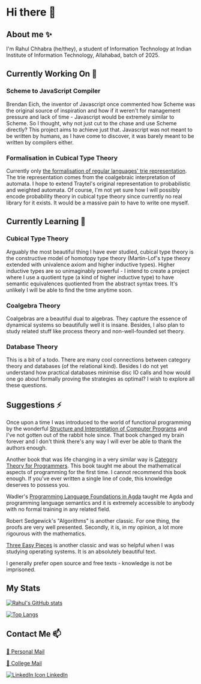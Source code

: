 # Hi there 👋

<!--
**rahulc29/rahulc29** is a ✨ _special_ ✨ repository because its `README.md` (this file) appears on your GitHub profile.

Here are some ideas to get you started:

- 🔭 I’m currently working on ...
- 🌱 I’m currently learning ...
- 👯 I’m looking to collaborate on ...
- 🤔 I’m looking for help with ...
- 💬 Ask me about ...
- 📫 How to reach me: ...
- 😄 Pronouns: ...
- ⚡ Fun fact: ...
-->
## About me ✨
I'm Rahul Chhabra (he/they), a student of Information Technology at Indian Institute of Information Technology, Allahabad, batch of 2025.

## Currently Working On 🔭

### Scheme to JavaScript Compiler

Brendan Eich, the inventor of Javascript once commented how Scheme was the original source of inspiration and how if it weren't for management pressure and lack of time - Javascript would be extremely similar to Scheme. So I thought, why not just cut to the chase and use Scheme directly? This project aims to achieve just that. Javascript was not meant to be written by humans, as I have come to discover, it was barely meant to be written by compilers either. 

### Formalisation in Cubical Type Theory

Currently only [the formalisation of regular languages' trie representation](https://github.com/rahulc29/regular-languages). The trie representation comes from the coalgebraic interpretation of automata. I hope to extend Traytel's original representation to probabilistic and weighted automata. Of course, I'm not yet sure how I will possibly encode probability theory in cubical type theory since currently no real library for it exists. It would be a massive pain to have to write one myself.

## Currently Learning 🌱

### Cubical Type Theory

Arguably the most beautiful thing I have ever studied, cubical type theory is the constructive model of homotopy type theory (Martin-Lof's type theory extended with univalence axiom and higher inductive types). Higher inductive types are so unimaginably powerful - I intend to create a project where I use a quotient type (a kind of higher inductive type) to have semantic equivalences quotiented from the abstract syntax trees. It's unlikely I will be able to find the time anytime soon.

### Coalgebra Theory

Coalgebras are a beautiful dual to algebras. They capture the essence of dynamical systems so beautifully well it is insane. Besides, I also plan to study related stuff like process theory and non-well-founded set theory.

### Database Theory

This is a bit of a todo. There are many cool connections between category theory and databases (of the relational kind). Besides I do not yet understand how practical databases minimise disc IO calls and how would one go about formally proving the strategies as optimal? I wish to explore all these questions.

## Suggestions ⚡

Once upon a time I was introduced to the world of functional programming by the wonderful [Structure and Interpretation of Computer Programs](https://web.mit.edu/6.001/6.037/sicp.pdf) and I've not gotten out of the rabbit hole since. That book changed my brain forever and I don't think there's any way I will ever be able to thank the authors enough.

Another book that was life changing in a very similar way is [Category Theory for Programmers](https://github.com/hmemcpy/milewski-ctfp-pdf). This book taught me about the mathematical aspects of programming for the first time. I cannot recommend this book enough. If you've ever written a single line of code, this knowledge deserves to possess you.

Wadler's [Programming Language Foundations in Agda](https://plfa.github.io/) taught me Agda and programming language semantics and it is extremely accessible to anybody with no formal training in any related field.

Robert Sedgewick's "Algorithms" is another classic. For one thing, the proofs are very well presented. Secondly, it is, in my opinion, a lot more rigourous with the mathematics.

[Three Easy Pieces](https://pages.cs.wisc.edu/~remzi/OSTEP/) is another classic and was so helpful when I was studying operating systems. It is an absolutely beautiful text.

I generally prefer open source and free texts - knowledge is not be imprisoned.

## My Stats
[![Rahul's GitHub stats](https://github-readme-stats.vercel.app/api?username=rahulc29&show_icons=true&count_private=true)](https://github.com/anuraghazra/github-readme-stats)

[![Top Langs](https://github-readme-stats.vercel.app/api/top-langs/?username=rahulc29)](https://github.com/anuraghazra/github-readme-stats)

## Contact Me 📫

[📧 Personal Mail](rahul29112002@gmail.com)

[📧 College Mail](iit2021096@iiita.ac.in)

[![LinkedIn Icon](https://i.stack.imgur.com/gVE0j.png) LinkedIn](https://www.linkedin.com/in/rahul-chhabra-452a3317b/)
